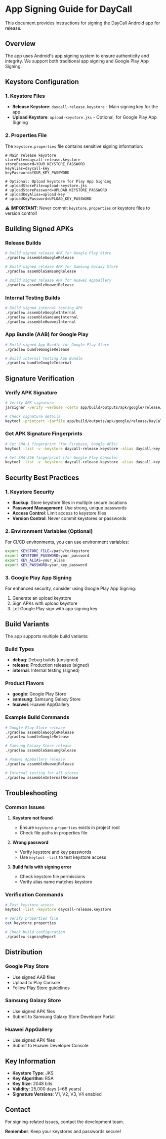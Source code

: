 # App Signing Guide for DayCall

This document provides instructions for signing the DayCall Android app for release.

## Overview

The app uses Android's app signing system to ensure authenticity and integrity. We support both traditional app signing and Google Play App Signing.

## Keystore Configuration

### 1. Keystore Files

- **Release Keystore**: `daycall-release.keystore` - Main signing key for the app
- **Upload Keystore**: `upload-keystore.jks` - Optional, for Google Play App Signing

### 2. Properties File

The `keystore.properties` file contains sensitive signing information:

```properties
# Main release keystore
storeFile=daycall-release.keystore
storePassword=YOUR_KEYSTORE_PASSWORD
keyAlias=daycall-key
keyPassword=YOUR_KEY_PASSWORD

# Optional: Upload keystore for Play App Signing
# uploadStoreFile=upload-keystore.jks
# uploadStorePassword=UPLOAD_KEYSTORE_PASSWORD
# uploadKeyAlias=upload-key
# uploadKeyPassword=UPLOAD_KEY_PASSWORD
```

**⚠️ IMPORTANT**: Never commit `keystore.properties` or keystore files to version control!

## Building Signed APKs

### Release Builds

```bash
# Build signed release APK for Google Play Store
./gradlew assembleGoogleRelease

# Build signed release APK for Samsung Galaxy Store
./gradlew assembleSamsungRelease

# Build signed release APK for Huawei AppGallery
./gradlew assembleHuaweiRelease
```

### Internal Testing Builds

```bash
# Build signed internal testing APK
./gradlew assembleGoogleInternal
./gradlew assembleSamsungInternal
./gradlew assembleHuaweiInternal
```

### App Bundle (AAB) for Google Play

```bash
# Build signed App Bundle for Google Play Store
./gradlew bundleGoogleRelease

# Build internal testing App Bundle
./gradlew bundleGoogleInternal
```

## Signature Verification

### Verify APK Signature

```bash
# Verify APK signature
jarsigner -verify -verbose -certs app/build/outputs/apk/google/release/DayCall-*.apk

# Check signature details
keytool -printcert -jarfile app/build/outputs/apk/google/release/DayCall-*.apk
```

### Get APK Signature Fingerprints

```bash
# Get SHA-1 fingerprint (for Firebase, Google APIs)
keytool -list -v -keystore daycall-release.keystore -alias daycall-key

# Get SHA-256 fingerprint (for Google Play Console)
keytool -list -v -keystore daycall-release.keystore -alias daycall-key -storepass YOUR_PASSWORD
```

## Security Best Practices

### 1. Keystore Security

- **Backup**: Store keystore files in multiple secure locations
- **Password Management**: Use strong, unique passwords
- **Access Control**: Limit access to keystore files
- **Version Control**: Never commit keystores or passwords

### 2. Environment Variables (Optional)

For CI/CD environments, you can use environment variables:

```bash
export KEYSTORE_FILE=/path/to/keystore
export KEYSTORE_PASSWORD=your_password
export KEY_ALIAS=your_alias
export KEY_PASSWORD=your_key_password
```

### 3. Google Play App Signing

For enhanced security, consider using Google Play App Signing:

1. Generate an upload keystore
2. Sign APKs with upload keystore
3. Let Google Play sign with app signing key

## Build Variants

The app supports multiple build variants:

### Build Types
- **debug**: Debug builds (unsigned)
- **release**: Production releases (signed)
- **internal**: Internal testing (signed)

### Product Flavors
- **google**: Google Play Store
- **samsung**: Samsung Galaxy Store
- **huawei**: Huawei AppGallery

### Example Build Commands

```bash
# Google Play Store release
./gradlew assembleGoogleRelease
./gradlew bundleGoogleRelease

# Samsung Galaxy Store release
./gradlew assembleSamsungRelease

# Huawei AppGallery release
./gradlew assembleHuaweiRelease

# Internal testing for all stores
./gradlew assembleInternalRelease
```

## Troubleshooting

### Common Issues

1. **Keystore not found**
   - Ensure `keystore.properties` exists in project root
   - Check file paths in properties file

2. **Wrong password**
   - Verify keystore and key passwords
   - Use `keytool -list` to test keystore access

3. **Build fails with signing error**
   - Check keystore file permissions
   - Verify alias name matches keystore

### Verification Commands

```bash
# Test keystore access
keytool -list -keystore daycall-release.keystore

# Verify properties file
cat keystore.properties

# Check build configuration
./gradlew signingReport
```

## Distribution

### Google Play Store
- Use signed AAB files
- Upload to Play Console
- Follow Play Store guidelines

### Samsung Galaxy Store
- Use signed APK files
- Submit to Samsung Galaxy Store Developer Portal

### Huawei AppGallery
- Use signed APK files
- Submit to Huawei Developer Console

## Key Information

- **Keystore Type**: JKS
- **Key Algorithm**: RSA
- **Key Size**: 2048 bits
- **Validity**: 25,000 days (~68 years)
- **Signature Versions**: V1, V2, V3, V4 enabled

## Contact

For signing-related issues, contact the development team.

**Remember**: Keep your keystores and passwords secure!

